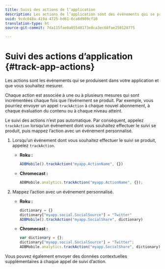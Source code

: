 ```yaml
---
title: Suivi des actions de l’application
description: Les actions de l’application sont des événements qui se produisent dans l’application que vous souhaitez mesurer.
uuid: 9cdc048a-419a-4725-bd61-6ca6d909cf10
translation-type: ht
source-git-commit: 7da115fae0a05548173e8ca3ec68fae250128775

---
```



# Suivi des actions d’application {#track-app-actions}

Les actions sont les événements qui se produisent dans votre application et que vous souhaitez mesurer.

Chaque action est associée à une ou à plusieurs mesures qui sont incrémentées chaque fois que l’événement se produit. Par exemple, vous pourriez envoyer un appel `trackAction` à chaque nouvel abonnement, à chaque évaluation du contenu ou à chaque niveau atteint.

Le suivi des actions n’est pas automatique. Par conséquent, appelez `trackAction` lorsqu’un événement dont vous souhaitez effectuer le suivi se produit, puis mappez l’action avec un événement personnalisé.

1. Lorsqu’un événement dont vous souhaitez effectuer le suivi se produit, appelez `trackAction`.

   * **Roku :**

      ```js
      ADBMobile().trackAction("myapp.ActionName", {})
      ```

   * **Chromecast :**

      ```js
      ADBMobile.analytics.trackAction("myapp.ActionName", {});
      ```

1. Mappez l’action avec un événement personnalisé.

   * **Roku :**

      ```js
      dictionary = {} 
      dictionary["myapp.social.SocialSource"] = "Twitter"  
      ADBMobile().trackAction("myapp.SocialShare", dictionary)
      ```

   * **Chromecast :**

      ```js
      var dictionary = {}; 
      dictionary["myapp.social.SocialSource"] = "Twitter"; 
      ADBMobile.analytics.trackAction("myapp.SocialShare", dictionary);
      ```

Vous pouvez également envoyer des données contextuelles supplémentaires à chaque appel de suivi d’action.


